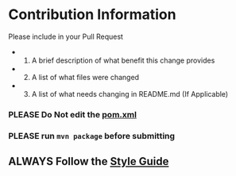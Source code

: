 # Contribution Information
  
Please include in your Pull Request
  
- 1. A brief description of what benefit this change provides  
- 2. A list of what files were changed  
- 3. A list of what needs changing in README.md (If Applicable)  
  
### PLEASE Do Not edit the [pom.xml](bettermake/pom.xml)
### PLEASE run `mvn package` before submitting  
## ALWAYS Follow the [Style Guide](STYLE.md)